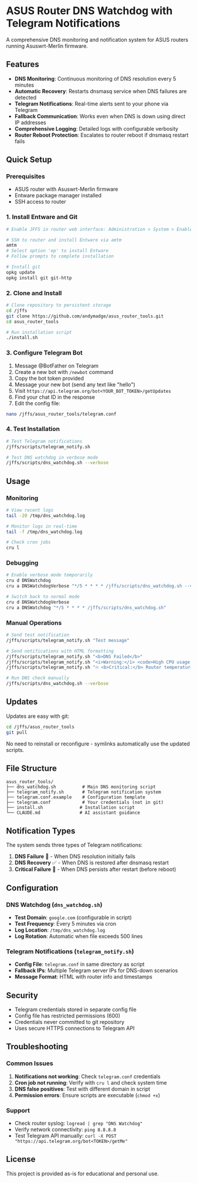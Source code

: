 # ASUS Router DNS Watchdog with Telegram Notifications

A comprehensive DNS monitoring and notification system for ASUS routers running Asuswrt-Merlin firmware.

## Features

- **DNS Monitoring**: Continuous monitoring of DNS resolution every 5 minutes
- **Automatic Recovery**: Restarts dnsmasq service when DNS failures are detected
- **Telegram Notifications**: Real-time alerts sent to your phone via Telegram
- **Fallback Communication**: Works even when DNS is down using direct IP addresses
- **Comprehensive Logging**: Detailed logs with configurable verbosity
- **Router Reboot Protection**: Escalates to router reboot if dnsmasq restart fails

## Quick Setup

### Prerequisites
- ASUS router with Asuswrt-Merlin firmware
- Entware package manager installed
- SSH access to router

### 1. Install Entware and Git
```bash
# Enable JFFS in router web interface: Administration > System > Enable JFFS custom scripts and configs

# SSH to router and install Entware via amtm
amtm
# Select option 'ep' to install Entware
# Follow prompts to complete installation

# Install git
opkg update
opkg install git git-http
```

### 2. Clone and Install
```bash
# Clone repository to persistent storage
cd /jffs
git clone https://github.com/andymadge/asus_router_tools.git
cd asus_router_tools

# Run installation script
./install.sh
```

### 3. Configure Telegram Bot
1. Message @BotFather on Telegram
2. Create a new bot with `/newbot` command
3. Copy the bot token provided
4. Message your new bot (send any text like "hello")
5. Visit `https://api.telegram.org/bot<YOUR_BOT_TOKEN>/getUpdates`
6. Find your chat ID in the response
7. Edit the config file:
```bash
nano /jffs/asus_router_tools/telegram.conf
```

### 4. Test Installation
```bash
# Test Telegram notifications
/jffs/scripts/telegram_notify.sh

# Test DNS watchdog in verbose mode
/jffs/scripts/dns_watchdog.sh --verbose
```

## Usage

### Monitoring
```bash
# View recent logs
tail -20 /tmp/dns_watchdog.log

# Monitor logs in real-time
tail -f /tmp/dns_watchdog.log

# Check cron jobs
cru l
```

### Debugging
```bash
# Enable verbose mode temporarily
cru d DNSWatchdog
cru a DNSWatchdogVerbose "*/5 * * * * /jffs/scripts/dns_watchdog.sh --verbose"

# Switch back to normal mode
cru d DNSWatchdogVerbose
cru a DNSWatchdog "*/5 * * * * /jffs/scripts/dns_watchdog.sh"
```

### Manual Operations
```bash
# Send test notification
/jffs/scripts/telegram_notify.sh "Test message"

# Send notifications with HTML formatting
/jffs/scripts/telegram_notify.sh "<b>DNS Failed</b>"                                    # → **DNS Failed**
/jffs/scripts/telegram_notify.sh "<i>Warning:</i> <code>High CPU usage detected</code>" # → *Warning:* `High CPU usage detected`
/jffs/scripts/telegram_notify.sh "🔥 <b>Critical:</b> Router temperature: <code>85°C</code>" # → 🔥 **Critical:** Router temperature: `85°C`

# Run DNS check manually
/jffs/scripts/dns_watchdog.sh --verbose
```

## Updates

Updates are easy with git:
```bash
cd /jffs/asus_router_tools
git pull
```

No need to reinstall or reconfigure - symlinks automatically use the updated scripts.

## File Structure

```
asus_router_tools/
├── dns_watchdog.sh          # Main DNS monitoring script
├── telegram_notify.sh       # Telegram notification system  
├── telegram.conf.example    # Configuration template
├── telegram.conf            # Your credentials (not in git)
├── install.sh              # Installation script
└── CLAUDE.md               # AI assistant guidance
```

## Notification Types

The system sends three types of Telegram notifications:

1. **DNS Failure** 🚨 - When DNS resolution initially fails
2. **DNS Recovery** ✅ - When DNS is restored after dnsmasq restart
3. **Critical Failure** 🚨 - When DNS persists after restart (before reboot)

## Configuration

### DNS Watchdog (`dns_watchdog.sh`)
- **Test Domain**: `google.com` (configurable in script)
- **Test Frequency**: Every 5 minutes via cron
- **Log Location**: `/tmp/dns_watchdog.log`
- **Log Rotation**: Automatic when file exceeds 500 lines

### Telegram Notifications (`telegram_notify.sh`)
- **Config File**: `telegram.conf` in same directory as script
- **Fallback IPs**: Multiple Telegram server IPs for DNS-down scenarios
- **Message Format**: HTML with router info and timestamps

## Security

- Telegram credentials stored in separate config file
- Config file has restricted permissions (600)
- Credentials never committed to git repository
- Uses secure HTTPS connections to Telegram API

## Troubleshooting

### Common Issues

1. **Notifications not working**: Check `telegram.conf` credentials
2. **Cron job not running**: Verify with `cru l` and check system time
3. **DNS false positives**: Test with different domain in script
4. **Permission errors**: Ensure scripts are executable (`chmod +x`)

### Support

- Check router syslog: `logread | grep "DNS Watchdog"`
- Verify network connectivity: `ping 8.8.8.8`  
- Test Telegram API manually: `curl -X POST "https://api.telegram.org/bot<TOKEN>/getMe"`

## License

This project is provided as-is for educational and personal use.
